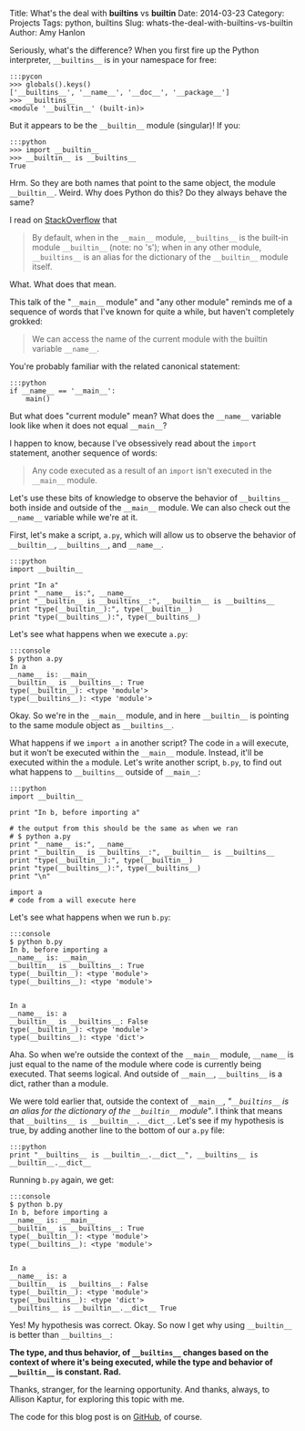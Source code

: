 Title: What's the deal with __builtins__ vs __builtin__
Date: 2014-03-23
Category: Projects
Tags: python, builtins
Slug: whats-the-deal-with-builtins-vs-builtin
Author: Amy Hanlon

Seriously, what's the difference? When you first fire up the Python interpreter, `__builtins__` is in your namespace for free:

    :::pycon
    >>> globals().keys()
    ['__builtins__', '__name__', '__doc__', '__package__']
    >>> __builtins__
    <module '__builtin__' (built-in)>

But it appears to be the `__builtin__` module (singular)! If you:

    :::python
    >>> import __builtin__
    >>> __builtin__ is __builtins__
    True

Hrm. So they are both names that point to the same object, the module `__builtin__`. Weird. Why does Python do this? Do they always behave the same?

I read on [StackOverflow](http://stackoverflow.com/questions/11181519/python-whats-the-difference-between-builtin-and-builtins) that

> By default, when in the `__main__` module, `__builtins__` is the built-in module `__builtin__` (note: no 's'); when in any other module, `__builtins__` is an alias for the dictionary of the `__builtin__` module itself.

What. What does that mean. 

This talk of the "`__main__` module" and "any other module" reminds me of a sequence of words that I've known for quite a while, but haven't completely grokked:

> We can access the name of the current module with the builtin variable `__name__`. 

You're probably familiar with the related canonical statement:

    :::python
    if __name__ == '__main__':
        main()

But what does "current module" mean? What does the `__name__` variable look like when it does not equal `__main__`?

I happen to know, because I've obsessively read about the `import` statement, another sequence of words: 

> Any code executed as a result of an `import` isn't executed in the `__main__` module. 

Let's use these bits of knowledge to observe the behavior of `__builtins__` both inside and outside of the `__main__` module. We can also check out the `__name__` variable while we're at it.

First, let's make a script, `a.py`, which will allow us to observe the behavior of `__builtin__`, `__builtins__`, and `__name__`.

    :::python
    import __builtin__

    print "In a"
    print "__name__ is:", __name__
    print "__builtin__ is __builtins__:", __builtin__ is __builtins__
    print "type(__builtin__):", type(__builtin__)
    print "type(__builtins__):", type(__builtins__)

Let's see what happens when we execute `a.py`:
    
    :::console
    $ python a.py
    In a
    __name__ is: __main__
    __builtin__ is __builtins__: True
    type(__builtin__): <type 'module'>
    type(__builtins__): <type 'module'>

Okay. So we're in the `__main__` module, and in here `__builtin__` is pointing to the same module object as `__builtins__`. 

What happens if we `import a` in another script? The code in `a` will execute, but it won't be executed within the `__main__` module. Instead, it'll be executed within the `a` module. Let's write another script, `b.py`, to find out what happens to `__builtins__` outside of `__main__`:

    :::python
    import __builtin__

    print "In b, before importing a"

    # the output from this should be the same as when we ran
    # $ python a.py
    print "__name__ is:", __name__
    print "__builtin__ is __builtins__:", __builtin__ is __builtins__
    print "type(__builtin__):", type(__builtin__)
    print "type(__builtins__):", type(__builtins__)
    print "\n"

    import a
    # code from a will execute here

Let's see what happens when we run `b.py`:

    :::console
    $ python b.py
    In b, before importing a
    __name__ is: __main__
    __builtin__ is __builtins__: True
    type(__builtin__): <type 'module'>
    type(__builtins__): <type 'module'>


    In a
    __name__ is: a
    __builtin__ is __builtins__: False
    type(__builtin__): <type 'module'>
    type(__builtins__): <type 'dict'>

Aha. So when we're outside the context of the `__main__` module, `__name__` is just equal to the name of the module where code is currently being executed. That seems logical. And outside of `__main__`, `__builtins__` is a dict, rather than a module. 

We were told earlier that, outside the context of `__main__`, *"`__builtins__` is an alias for the dictionary of the `__builtin__` module"*. I think that means that `__builtins__ is __builtin__.__dict__`. Let's see if my hypothesis is true, by adding another line to the bottom of our `a.py` file:
    
    :::python
    print "__builtins__ is __builtin__.__dict__", __builtins__ is __builtin__.__dict__

Running `b.py` again, we get:

    :::console
    $ python b.py
    In b, before importing a
    __name__ is: __main__
    __builtin__ is __builtins__: True
    type(__builtin__): <type 'module'>
    type(__builtins__): <type 'module'>


    In a
    __name__ is: a
    __builtin__ is __builtins__: False
    type(__builtin__): <type 'module'>
    type(__builtins__): <type 'dict'>
    __builtins__ is __builtin__.__dict__ True

Yes! My hypothesis was correct. Okay. So now I get why using `__builtin__` is better than `__builtins__`: 

**The type, and thus behavior, of `__builtins__` changes based on the context of where it's being executed, while the type and behavior of `__builtin__` is constant. Rad.**

Thanks, stranger, for the learning opportunity. And thanks, always, to Allison Kaptur, for exploring this topic with me.

The code for this blog post is on [GitHub](https://github.com/amygdalama/builtins), of course.
